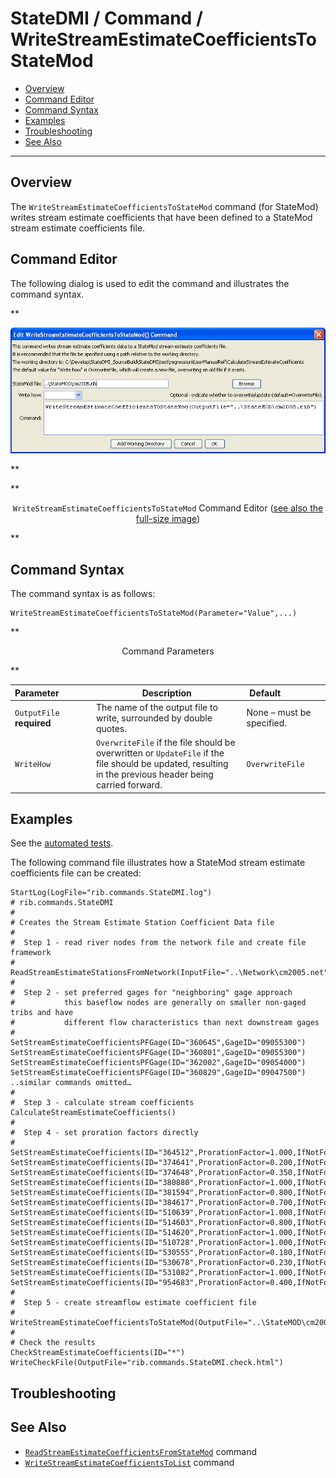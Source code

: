 # StateDMI / Command / WriteStreamEstimateCoefficientsToStateMod #

* [Overview](#overview)
* [Command Editor](#command-editor)
* [Command Syntax](#command-syntax)
* [Examples](#examples)
* [Troubleshooting](#troubleshooting)
* [See Also](#see-also)

-------------------------

## Overview ##

The `WriteStreamEstimateCoefficientsToStateMod` command (for StateMod)
writes stream estimate coefficients that have been defined to a StateMod stream estimate coefficients file.

## Command Editor ##

The following dialog is used to edit the command and illustrates the command syntax.

**<p style="text-align: center;">
![WriteStreamEstimateCoefficientsToStateMod](WriteStreamEstimateCoefficientsToStateMod.png)
</p>**

**<p style="text-align: center;">
`WriteStreamEstimateCoefficientsToStateMod` Command Editor (<a href="../WriteStreamEstimateCoefficientsToStateMod.png">see also the full-size image</a>)
</p>**

## Command Syntax ##

The command syntax is as follows:

```text
WriteStreamEstimateCoefficientsToStateMod(Parameter="Value",...)
```
**<p style="text-align: center;">
Command Parameters
</p>**

| **Parameter**&nbsp;&nbsp;&nbsp;&nbsp;&nbsp;&nbsp;&nbsp;&nbsp;&nbsp;&nbsp;&nbsp;&nbsp; | **Description** | **Default**&nbsp;&nbsp;&nbsp;&nbsp;&nbsp;&nbsp;&nbsp;&nbsp;&nbsp;&nbsp;&nbsp;&nbsp;&nbsp;&nbsp;&nbsp;&nbsp; |
| --------------|-----------------|----------------- |
| `OutputFile`<br>**required** | The name of the output file to write, surrounded by double quotes. | None – must be specified. |
| `WriteHow` | `OverwriteFile` if the file should be overwritten or `UpdateFile` if the file should be updated, resulting in the previous header being carried forward. | `OverwriteFile` |


## Examples ##

See the [automated tests](https://github.com/OpenCDSS/cdss-app-statedmi-test/tree/master/test/regression/commands/WriteStreamEstimateCoefficientsToStateMod).

The following command file illustrates how a StateMod stream estimate coefficients file can be created:

```
StartLog(LogFile="rib.commands.StateDMI.log")
# rib.commands.StateDMI
#
# Creates the Stream Estimate Station Coefficient Data file
#
#  Step 1 - read river nodes from the network file and create file framework
#
ReadStreamEstimateStationsFromNetwork(InputFile="..\Network\cm2005.net")
#
#  Step 2 - set preferred gages for "neighboring" gage approach
#           this baseflow nodes are generally on smaller non-gaged tribs and have
#           different flow characteristics than next downstream gages
#
SetStreamEstimateCoefficientsPFGage(ID="360645",GageID="09055300")
SetStreamEstimateCoefficientsPFGage(ID="360801",GageID="09055300")
SetStreamEstimateCoefficientsPFGage(ID="362002",GageID="09054000")
SetStreamEstimateCoefficientsPFGage(ID="360829",GageID="09047500")
..similar commands omitted…
#
#  Step 3 - calculate stream coefficients
CalculateStreamEstimateCoefficients()
#
#  Step 4 - set proration factors directly
#
SetStreamEstimateCoefficients(ID="364512",ProrationFactor=1.000,IfNotFound=Warn)
SetStreamEstimateCoefficients(ID="374641",ProrationFactor=0.200,IfNotFound=Warn)
SetStreamEstimateCoefficients(ID="374648",ProrationFactor=0.350,IfNotFound=Warn)
SetStreamEstimateCoefficients(ID="380880",ProrationFactor=1.000,IfNotFound=Warn)
SetStreamEstimateCoefficients(ID="381594",ProrationFactor=0.800,IfNotFound=Warn)
SetStreamEstimateCoefficients(ID="384617",ProrationFactor=0.700,IfNotFound=Warn)
SetStreamEstimateCoefficients(ID="510639",ProrationFactor=1.000,IfNotFound=Warn)
SetStreamEstimateCoefficients(ID="514603",ProrationFactor=0.800,IfNotFound=Warn)
SetStreamEstimateCoefficients(ID="514620",ProrationFactor=1.000,IfNotFound=Warn)
SetStreamEstimateCoefficients(ID="510728",ProrationFactor=1.000,IfNotFound=Warn)
SetStreamEstimateCoefficients(ID="530555",ProrationFactor=0.180,IfNotFound=Warn)
SetStreamEstimateCoefficients(ID="530678",ProrationFactor=0.230,IfNotFound=Warn)
SetStreamEstimateCoefficients(ID="531082",ProrationFactor=1.000,IfNotFound=Warn)
SetStreamEstimateCoefficients(ID="954683",ProrationFactor=0.400,IfNotFound=Warn)
#
#  Step 5 - create streamflow estimate coefficient file
#
WriteStreamEstimateCoefficientsToStateMod(OutputFile="..\StateMOD\cm2005.rib")
#
# Check the results
CheckStreamEstimateCoefficients(ID="*")
WriteCheckFile(OutputFile="rib.commands.StateDMI.check.html")
```

## Troubleshooting ##

## See Also ##

* [`ReadStreamEstimateCoefficientsFromStateMod`](../ReadStreamEstimateCoefficientsFromStateMod/ReadStreamEstimateCoefficientsFromStateMod.md) command
* [`WriteStreamEstimateCoefficientsToList`](../WriteStreamEstimateCoefficientsToList/WriteStreamEstimateCoefficientsToList.md) command
